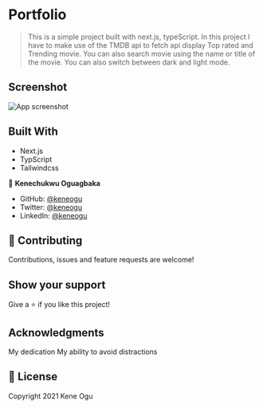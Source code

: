 # Portfolio

> This is a simple project built with next.js, typeScript. In this project I have to make use of the TMDB api to fetch api display Top rated and Trending movie. You can also search movie using the name or title of the movie. You can also switch between dark and light mode.

## Screenshot
![App screenshot](/screenshot.png)

## Built With

- Next.js
- TypScript
- Tailwindcss


👤 **Kenechukwu Oguagbaka**

- GitHub: [@keneogu](https://github.com/keneogu)
- Twitter: [@keneogu](https://twitter.com/keneogu)
- LinkedIn: [@keneogu](https://www.linkedin.com/in/kene-ogu/)

## 🤝 Contributing

Contributions, issues and feature requests are welcome!

## Show your support

Give a ⭐️ if you like this project!

## Acknowledgments

My dedication
My ability to avoid distractions

## 📝 License

Copyright 2021 Kene Ogu